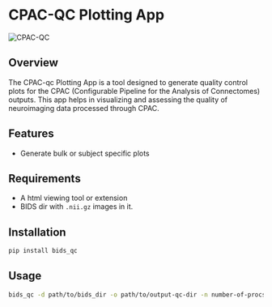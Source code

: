 # CPAC-QC Plotting App

![CPAC-QC](static/cpac-qc.png)

## Overview

The CPAC-qc Plotting App is a tool designed to generate quality control plots for the CPAC (Configurable Pipeline for the Analysis of Connectomes) outputs. This app helps in visualizing and assessing the quality of neuroimaging data processed through CPAC.

## Features

- Generate bulk or subject specific plots

## Requirements

- A html viewing tool or extension
- BIDS dir with `.nii.gz` images in it.

## Installation

```bash
pip install bids_qc
```

## Usage

```bash
bids_qc -d path/to/bids_dir -o path/to/output-qc-dir -n number-of-procs
```
